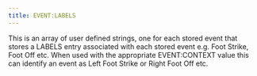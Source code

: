 ```yaml
---
title: EVENT:LABELS
---
```


This is an array of user defined strings, one for each stored event that stores a LABELS entry associated with each stored event e.g. Foot Strike, Foot Off etc.  When used with the appropriate EVENT:CONTEXT value this can identify an event as Left Foot Strike or Right Foot Off etc.
